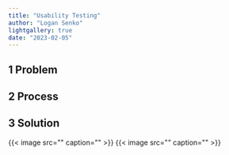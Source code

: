 ```yaml
---
title: "Usability Testing"
author: "Logan Senko"
lightgallery: true
date: "2023-02-05"
---
```

## 1 Problem

## 2 Process

## 3 Solution
{{< image src="" caption="" >}}
{{< image src="" caption="" >}}
